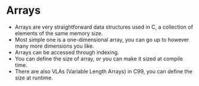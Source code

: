 # Arrays

- Arrays are very straightforward data structures used in C, a collection of elements of the same memory size.
- Most simple one is a one-dimensional array, you can go up to however many more dimensions you like.
- Arrays can be accessed through indexing.
- You can define the size of array, or you can make it sized at compile time.
- There are also VLAs (Variable Length Arrays) in C99, you can define the size at runtime.
